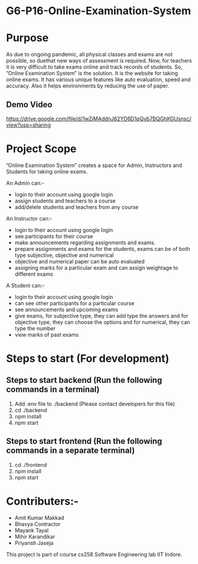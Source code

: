 # G6-P16-Online-Examination-System

# Purpose
As due to ongoing pandemic, all physical classes and exams are not possible, so duethat new ways of assessment is required. Now, for teachers it is very difficult to take exams online and track records of students. So, ”Online Examination System” is the solution. It is the website for taking online exams. It has various unique features like auto evaluation, speed and accuracy. Also it helps environments by reducing the use of paper.

## Demo Video

https://drive.google.com/file/d/1wZiMAddnJ62YD6D1qQyb7BQGhKGUsnsc/view?usp=sharing

# Project Scope
”Online Examination System” creates a space for Admin, Instructors and Students for taking online exams.

An Admin can:-
* login to their account using google login
* assign students and teachers to a course
* add/delete students and teachers from any course

An Instructor can:-
* login to their account using google login
* see participants for their course
* make announcements regarding assignments and exams.
* prepare assignments and exams for the students, exams can be of both type subjective, objective and numerical
* objective and numerical paper can be auto evaluated
* assigning marks for a particular exam and can assign weightage to different exams 

A Student can:-
* login to their account using google login
* can see other participants for a particular course
* see announcements and upcoming exams
* give exams, for subjective type, they can add type the answers and for objective type, they can choose the options and for numerical, they can type the number
* view marks of past exams

# Steps to start (For development)
## Steps to start backend (Run the following commands in a terminal)
1) Add .env file to ./backend (Please contact developers for this file)
2) cd ./backend
3) npm install
4) npm start

## Steps to start frontend (Run the following commands in a separate terminal)
1) cd ./frontend
2) npm install
3) npm start

# Contributers:-
* Amit Kumar Makkad
* Bhavya Contractor
* Mayank Tayal
* Mihir Karandikar
* Priyansh Jaseja

This project is part of course cs258 Software Engineering lab IIT Indore.
